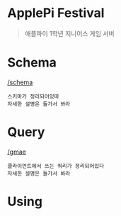 # ApplePi Festival

> 애플파이 1학년 지니어스 게임 서버

# Schema

[/schema](./docs/schema.md)

    스키마가 정리되어있따
    자세한 설명은 들가서 봐라

# Query

[/gmae](./docs/game.md)

    클라이언트에서 쓰는 쿼리가 정리되어있다
    자세한 설명은 들가서 봐라

# Using

